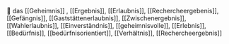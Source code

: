 🔵 das [[Geheimnis]]
, [[Ergebnis]], [[Erlaubnis]], [[Rechercheergebenis]], [[Gefängnis]], [[Gaststättenerlaubnis]], [[Zwischenergebnis]], [[Wahlerlaubnis]], [[Einverständnis]], [[geheimnisvolle]], [[Erlebnis]], [[Bedürfnis]], [[bedürfnisorientiert]], [[Verhältnis]], [[Rechercheergebnis]]